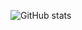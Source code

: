 ![GitHub stats](https://github-readme-stats.vercel.app/api?username=powercasgamer&count_private=true&show_icons=trueinclude_all_commits=true)
